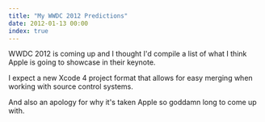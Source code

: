 ```yaml
---
title: "My WWDC 2012 Predictions"
date: 2012-01-13 00:00
index: true
---
```


WWDC 2012 is coming up and I thought I'd compile a list of what I think Apple is going to showcase in their keynote.&nbsp;

I expect a new Xcode 4 project format that allows for easy merging when working with source control systems.

And also an apology for why it's taken Apple so goddamn long to come up with.

<!-- more -->
